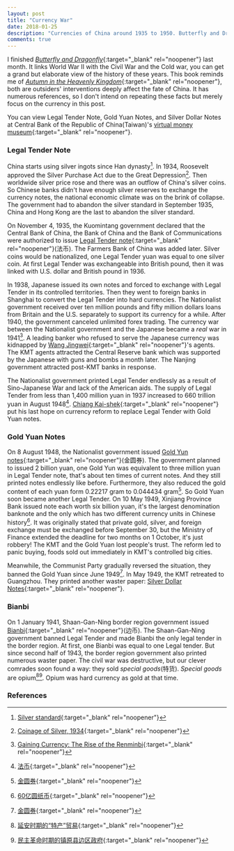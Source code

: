 ```yaml
---
layout: post
title: "Currency War"
date: 2018-01-25
description: "Currencies of China around 1935 to 1950. Butterfly and Dragonfly: two crafty Communist Parties and two naive presidents."
comments: true
---
```

I finished [*Butterfly and Dragonfly*](https://www.amazon.com/Butterfly-Dragonfly-Civil-1944-1950-Chinese/dp/7509772346){:target="_blank" rel="noopener"} last month. It links World War II with the Civil War and the Cold war, you can get a grand but elaborate view of the history of these years. This book reminds me of [*Autumn in the Heavenly Kingdom*](https://www.amazon.com/Autumn-Heavenly-Kingdom-China-Taiping-ebook/dp/B0050DIX42){:target="_blank" rel="noopener"}, both are outsiders' interventions deeply affect the fate of China. It has numerous references, so I don't intend on repeating these facts but merely focus on the currency in this post.

You can view Legal Tender Note, Gold Yuan Notes, and Silver Dollar Notes at Central Bank of the Republic of China(Taiwan)'s [virtual money museum](https://museum.cbc.gov.tw/en/p6_1.aspx?menu=3&id=6){:target="_blank" rel="noopener"}.

### Legal Tender Note
China starts using silver ingots since Han dynasty[^1]. In 1934, Roosevelt approved the Silver Purchase Act due to the Great Depression[^2]. Then worldwide silver price rose and there was an outflow of China's silver coins. So Chinese banks didn't have enough silver reserves to exchange the currency notes, the national economic climate was on the brink of collapse. The government had to abandon the silver standard in September 1935, China and Hong Kong are the last to abandon the silver standard.

On November 4, 1935, the Kuomintang government declared that the Central Bank of China, the Bank of China and the Bank of Communications were authorized to issue [Legal Tender note](https://www.wikiwand.com/zh-hans/%E6%B3%95%E5%B9%A3){:target="_blank" rel="noopener"}(法币). The Farmers Bank of China was added later. Silver coins would be nationalized, one Legal Tender yuan was equal to one silver coin. At first Legal Tender was exchangeable into British pound, then it was linked with U.S. dollar and British pound in 1936.

In 1938, Japanese issued its own notes and forced to exchange with Legal Tender in its controlled territories.
Then they went to foreign banks in Shanghai to convert the Legal Tender into hard currencies. The Nationalist government received over ten million pounds and fifty million dollars loans from Britain and the U.S. separately to support its currency for a while. After 1940, the government canceled unlimited forex trading. The currency war between the Nationalist government and the Japanese became a *real* war in 1941[^3]. A leading banker who refused to serve the Japanese currency was kidnapped by [Wang Jingwei](https://www.wikiwand.com/en/Wang_Jingwei){:target="_blank" rel="noopener"}'s agents. The KMT agents attracted the Central Reserve bank which was supported by the Japanese with guns and bombs a month later. The Nanjing government attracted post-KMT banks in response.

The Nationalist government printed Legal Tender endlessly as a result of Sino-Japanese War and lack of the American aids. The supply of Legal Tender from less than 1,400 million yuan in 1937 increased to 660 trillion yuan in August 1948[^4]. [Chiang Kai-shek](https://en.wikipedia.org/wiki/Chiang_Kai-shek){:target="_blank" rel="noopener"} put his last hope on currency reform to replace Legal Tender with Gold Yuan notes.

### Gold Yuan Notes
On 8 August 1948, the Nationalist government issued [Gold Yun notes](https://www.wikiwand.com/zh-hans/%E9%87%91%E5%9C%93%E5%88%B8){:target="_blank" rel="noopener"}(金圆券). The government planned to issued 2 billion yuan, one Gold Yun was equivalent to three million yuan in Legal Tender note, that's about ten times of current notes. And they still printed notes endlessly like before. Furthermore, they also reduced the gold content of each yuan form 0.22217 gram to 0.044434 gram[^5]. So Gold Yuan soon became another Legal Tender. On 10 May 1949, Xinjiang Province Bank issued note each worth six billion yuan, it's the largest denomination banknote and the only which has two different currency units in Chinese history[^6]. It was originally stated that private gold, silver, and foreign exchange must be exchanged before September 30, but the Ministry of Finance extended the deadline for two months on 1 October, it's just robbery! The KMT and the Gold Yuan lost people's trust. The reform led to panic buying, foods sold out immediately in KMT's controlled big cities.

Meanwhile, the Communist Party gradually reversed the situation, they banned the Gold Yuan since June 1949[^5]. In May 1949, the KMT retreated to Guangzhou. They printed another waster paper: [Silver Dollar Notes](https://www.wikiwand.com/zh-hans/%E9%8A%80%E5%9C%93%E5%88%B8){:target="_blank" rel="noopener"}.

### Bianbi
On 1 January 1941, Shaan-Gan-Ning border region government issued [Bianbi](https://www.wikiwand.com/zh-hans/%E8%BE%B9%E5%B8%81){:target="_blank" rel="noopener"}(边币). The Shaan-Gan-Ning government banned Legal Tender and made Bianbi the only legal tender in the border region. At first, one Bianbi was equal to one Legal tender. But since second half of 1943, the border region government also printed numerous waster paper. The civil war was destructive, but our clever comrades soon found a way: they sold *special goods*(特货). *Special goods* are opium[^7][^8]. Opium was hard currency as gold at that time.

### References
[^1]: [Silver standard](https://www.wikiwand.com/en/Silver_standard#/China){:target="_blank" rel="noopener"}

[^2]: [Coinage of Silver, 1934](https://en.wikisource.org/wiki/Coinage_of_Silver,_1934){:target="_blank" rel="noopener"}

[^3]: [Gaining Currency: The Rise of the Renminbi](https://books.google.com/books?id=CQwBDQAAQBAJ&printsec=frontcover#v=onepage&q&f=false){:target="_blank" rel="noopener"}

[^4]: [法币](https://www.wikiwand.com/zh-hans/%E6%B3%95%E5%B9%A3){:target="_blank" rel="noopener"}

[^5]: [金圆券](https://www.wikiwand.com/zh-hans/%E9%87%91%E5%9C%93%E5%88%B8){:target="_blank" rel="noopener"}

[^6]: [60亿圆纸币](https://www.wikiwand.com/zh-hans/60%E5%84%84%E5%9C%93%E7%B4%99%E5%B9%A3){:target="_blank" rel="noopener"}

[^7]: [延安时期的“特产”贸易](https://commondatastorage.googleapis.com/letscorp_archive/archives/100533){:target="_blank" rel="noopener"}

[^8]: [民主革命时期的镇原县边区政府](https://web.archive.org/web/20120829213641/http://www.gs.xinhuanet.com/dfpd/2005-11/01/content_5484505.htm){:target="_blank" rel="noopener"}
